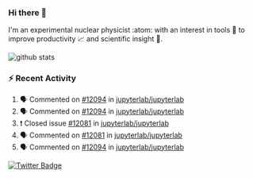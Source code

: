 ### Hi there 👋 

I'm an experimental nuclear physicist :atom: with an interest in tools :wrench: to improve productivity :chart_with_upwards_trend: and scientific insight :telescope:.

![github stats](https://github-readme-stats.vercel.app/api?username=agoose77&show_icons=true&hide_rank=true&hide_title=true&bg_color=30,e76445,904e95&text_color=efe3ec&icon_color=efe3ec)
<!--
**agoose77/agoose77** is a ✨ _special_ ✨ repository because its `README.md` (this file) appears on your GitHub profile.

Here are some ideas to get you started:

- 🔭 I’m currently working on ...
- 🌱 I’m currently learning ...
- 👯 I’m looking to collaborate on ...
- 🤔 I’m looking for help with ...
- 💬 Ask me about ...
- 📫 How to reach me: ...
- 😄 Pronouns: ...
- ⚡ Fun fact: ...
-->

### :zap: Recent Activity
<!--START_SECTION:activity-->
1. 🗣 Commented on [#12094](https://github.com/jupyterlab/jupyterlab/issues/12094) in [jupyterlab/jupyterlab](https://github.com/jupyterlab/jupyterlab)
2. 🗣 Commented on [#12094](https://github.com/jupyterlab/jupyterlab/issues/12094) in [jupyterlab/jupyterlab](https://github.com/jupyterlab/jupyterlab)
3. ❗️ Closed issue [#12081](https://github.com/jupyterlab/jupyterlab/issues/12081) in [jupyterlab/jupyterlab](https://github.com/jupyterlab/jupyterlab)
4. 🗣 Commented on [#12081](https://github.com/jupyterlab/jupyterlab/issues/12081) in [jupyterlab/jupyterlab](https://github.com/jupyterlab/jupyterlab)
5. 🗣 Commented on [#12094](https://github.com/jupyterlab/jupyterlab/issues/12094) in [jupyterlab/jupyterlab](https://github.com/jupyterlab/jupyterlab)
<!--END_SECTION:activity-->


[![Twitter Badge](https://img.shields.io/twitter/follow/agoose77?style=flat-square&logo=Twitter&logoColor=white&color=cornflowerblue)](https://twitter.com/agoose77)
